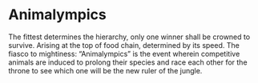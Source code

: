 # Animalympics
The fittest determines the hierarchy, only one winner shall be crowned to survive. Arising at the top of food chain, determined by its speed. The fiasco to mightiness: “Animalympics” is the event wherein competitive animals are induced to prolong their species and race each other for the throne to see which one will be the new ruler of the jungle.
